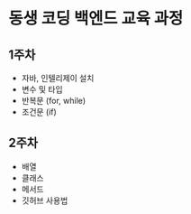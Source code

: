 # 동생 코딩 백엔드 교육 과정

## 1주차
* 자바, 인텔리제이 설치
* 변수 및 타입
* 반복문 (for, while)
* 조건문 (if)

## 2주차
* 배열
* 클래스
* 메서드
* 깃허브 사용법